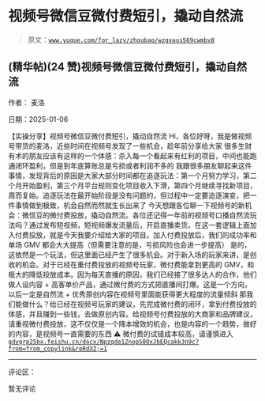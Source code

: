 # 视频号微信豆微付费短引，撬动自然流

> 原文：[`www.yuque.com/for_lazy/zhoubao/wzgvaus569cwmbv8`](https://www.yuque.com/for_lazy/zhoubao/wzgvaus569cwmbv8)

## (精华帖)(24 赞)视频号微信豆微付费短引，撬动自然流

作者： 麦洛

日期：2025-01-06

【实操分享】视频号微信豆微付费短引，撬动自然流 Hi，各位好呀，我是做视频号带货的麦洛，近些时间在视频号发现了一些机会，趁年前分享给大家
很多生财有术的朋友应该有这样的一个体感：杀入每一个看起来有红利的项目，中间也能跑通闭环盈利，但是到年底算账总是亏损或者利润不多的
我跟很多朋友聊起来这件事情，发现背后的原因是大家大部分时间都在追逐玩法：第一个月努力学习，第二个月开始盈利，第三个月平台规则变化项目收入下滑，第四个月继续寻找新项目，周而复始。追逐玩法在最开始阶段是没有问题的，但过程中一定要追逐演变，把一件事情做到极致，机会自然而然就生长出来了
今天想跟各位聊一下视频号的新机会：微信豆的微付费投放，撬动自然流。各位还记得一年前的视频号口播自然流玩法吗？通过发布短视频，短视频爆发流量后，开启直播卖货。在这一套逻辑上面加入付费投放，就是今天我要介绍给大家的项目。加入付费投放后，我们的成功率和单场
GMV 都会大大提高（但需要注意的是，亏损风险也会进一步提高）
是的，这依然是一个玩法，但这里面已经产生了很多机会。对于新入场的玩家来讲，是创收的机会。对于已经在重付费投放的视频号玩家，微付费能拿到更高的
GMV，和极大的降低投放成本。因为每天直播的原因，我们已经接了很多达人的合作，他们做人设内容 +
高客单价产品，通过微付费的方式把直播间打爆。这是一个方向，以后一定是自然流 + 优秀原创内容在视频号里面能获得更大程度的流量倾斜
那我们能做什么？给已经在视频号玩家的建议，先完成微付费的闭环，拿到付费投放的体感，并且赚到一些钱，去做原创内容。给视频号付费投放的大商家和品牌建议，请重视微付费投放，这不仅仅是一个降本增效的机会，也是内容的一个趋势，做好的内容，是视频号一直需要的东西 ⚠️ 微付费的试错成本较高，请谨慎进入 [`gdvgrp25bx.feishu.cn/docx/Npzqde1ZnopS0OxJbEQcakk3n9c?from=from_copylink&reRdXZ;=1`](https://gdvgrp25bx.feishu.cn/docx/Npzqde1ZnopS0OxJbEQcakk3n9c?from=from_copylink&reRdXZ;=1)

* * *

评论区：

暂无评论